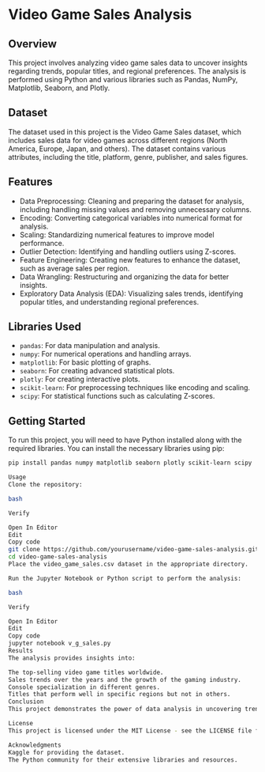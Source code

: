# Video Game Sales Analysis

## Overview
This project involves analyzing video game sales data to uncover insights regarding trends, popular titles, and regional preferences. The analysis is performed using Python and various libraries such as Pandas, NumPy, Matplotlib, Seaborn, and Plotly.

## Dataset
The dataset used in this project is the Video Game Sales dataset, which includes sales data for video games across different regions (North America, Europe, Japan, and others). The dataset contains various attributes, including the title, platform, genre, publisher, and sales figures.

## Features
- Data Preprocessing: Cleaning and preparing the dataset for analysis, including handling missing values and removing unnecessary columns.
- Encoding: Converting categorical variables into numerical format for analysis.
- Scaling: Standardizing numerical features to improve model performance.
- Outlier Detection: Identifying and handling outliers using Z-scores.
- Feature Engineering: Creating new features to enhance the dataset, such as average sales per region.
- Data Wrangling: Restructuring and organizing the data for better insights.
- Exploratory Data Analysis (EDA): Visualizing sales trends, identifying popular titles, and understanding regional preferences.

## Libraries Used
- `pandas`: For data manipulation and analysis.
- `numpy`: For numerical operations and handling arrays.
- `matplotlib`: For basic plotting of graphs.
- `seaborn`: For creating advanced statistical plots.
- `plotly`: For creating interactive plots.
- `scikit-learn`: For preprocessing techniques like encoding and scaling.
- `scipy`: For statistical functions such as calculating Z-scores.

## Getting Started
To run this project, you will need to have Python installed along with the required libraries. You can install the necessary libraries using pip:

```bash
pip install pandas numpy matplotlib seaborn plotly scikit-learn scipy

Usage
Clone the repository:

bash

Verify

Open In Editor
Edit
Copy code
git clone https://github.com/yourusername/video-game-sales-analysis.git
cd video-game-sales-analysis
Place the video_game_sales.csv dataset in the appropriate directory.

Run the Jupyter Notebook or Python script to perform the analysis:

bash

Verify

Open In Editor
Edit
Copy code
jupyter notebook v_g_sales.py
Results
The analysis provides insights into:

The top-selling video game titles worldwide.
Sales trends over the years and the growth of the gaming industry.
Console specialization in different genres.
Titles that perform well in specific regions but not in others.
Conclusion
This project demonstrates the power of data analysis in uncovering trends and insights within the video game sales industry. The findings can help stakeholders make informed decisions regarding game development, marketing strategies, and regional targeting.

License
This project is licensed under the MIT License - see the LICENSE file for details.

Acknowledgments
Kaggle for providing the dataset.
The Python community for their extensive libraries and resources.
